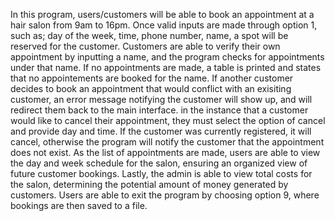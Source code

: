 In this program, users/customers will be able to book an appointment at a hair salon from 9am to 16pm. 
Once valid inputs are made through option 1, such as; day of the week, time, phone number, name,
a spot will be reserved for the customer.
Customers are able to verify their own appointment by inputting a name, and the program checks for appointments under that name.
If no appointments are made, a table is printed and states that no appointements are booked for the name.
If another customer decides to book an appointment that would conflict with an exisiting customer, an error message notifying the customer will show up, and will redirect them back to the main interface.
in the instance that a customer would like to cancel their appointment, they must select the option of cancel and provide day and time.
If the customer was currently registered, it will cancel, otherwise the program will notify the customer that the appointment does not exist.
As the list of appointments are made, users are able to view the day and week schedule for the salon, ensuring an organized view of future customer bookings.
Lastly, the admin is able to view total costs for the salon, determining the potential amount of money generated by customers.
Users are able to exit the program by choosing option 9, where bookings are then saved to a file.
